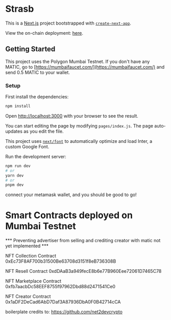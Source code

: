 # Strasb
This is a [Next.js](https://nextjs.org/) project bootstrapped with [`create-next-app`](https://github.com/vercel/next.js/tree/canary/packages/create-next-app).

View the on-chain deployment: [here](https://www.tally.xyz/gov/web3atkaist-2023/proposal/19363343624449512003859703095119427253163935390615042240894878141681517417169).

## Getting Started
This project uses the Polygon Mumbai Testnet. If you don't have any MATIC, go to [https://mumbaifaucet.com/](https://mumbaifaucet.com/) and send 0.5 MATIC to your wallet.

### Setup
First install the dependencies:
```bash
npm install
```

Open [http://localhost:3000](http://localhost:3000) with your browser to see the result.

You can start editing the page by modifying `pages/index.js`. The page auto-updates as you edit the file.

This project uses [`next/font`](https://nextjs.org/docs/basic-features/font-optimization) to automatically optimize and load Inter, a custom Google Font.

Run the development server:

```bash
npm run dev
# or
yarn dev
# or
pnpm dev
```
connect your metamask wallet, and you should be good to go!

# Smart Contracts deployed on Mumbai Testnet
*** Preventing advertiser from selling and crediting creator with matic not yet implemented ***

NFT Collection Contract
0xEc73F8AF700b31500Be63708d3151f8eB736308B

NFT Resell Contract
0xdDAaB3a949fecE8b6e77B960Eee72061D7465C78

NFT Marketplace Contract
0xfb7aacbDc58EEF8755f97962Dbd88d2471541Ce0

NFT Creator Contract
0x1aDF2DeCad6AbD7Daf3A87936DbA0F0B42714cCA

boilerplate credits to: https://github.com/net2devcrypto
